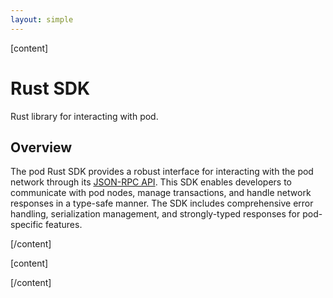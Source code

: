 ```yaml
---
layout: simple  
---
```


<script>
    import {Code} from '$lib';
</script>

[content]

# Rust SDK

Rust library for interacting with pod.

## Overview

The pod Rust SDK provides a robust interface for interacting with the pod network through its [JSON-RPC API](/reference/rpc-api). This SDK enables developers to communicate with pod nodes, manage transactions, and handle network responses in a type-safe manner. The SDK includes comprehensive error handling, serialization management, and strongly-typed responses for pod-specific features.

[/content]

[content]

[/content]
